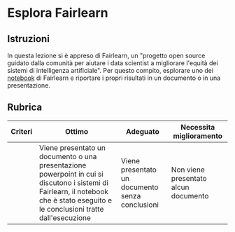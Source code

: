 # Esplora Fairlearn

## Istruzioni

In questa lezione si è appreso di Fairlearn, un "progetto open source guidato dalla comunità per aiutare i data scientist a migliorare l'equità dei sistemi di intelligenza artificiale". Per questo compito, esplorare uno dei [notebook](https://fairlearn.org/v0.6.2/auto_examples/index.html) di Fairlearn e riportare i propri risultati in un documento o in una presentazione.

## Rubrica

| Criteri | Ottimo | Adeguato | Necessita miglioramento |
| -------- | --------- | -------- | ----------------- |
|          | Viene presentato un documento o una presentazione powerpoint in cui si discutono i sistemi di Fairlearn, il notebook che è stato eseguito e le conclusioni tratte dall'esecuzione | Viene presentato un documento senza conclusioni | Non viene presentato alcun documento |
